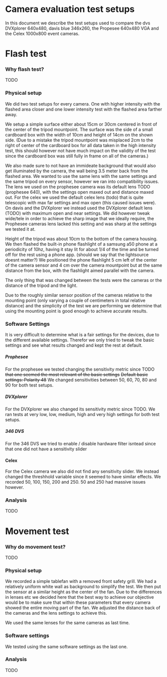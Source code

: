 # Camera evaluation test setups

In this document we describe the test setups used to compare the dvs DVXplorer 640x480, davis blue 346x260, the Propesee 640x480 VGA and the Celex 1000x800 event cameras.

# Flash test
### Why flash test?
TODO


### Physical setup

We did two test setups for every camera. One with higher intensity with the flashed area closer and one lower intensity test with the flashed area farther away.

We setup a simple surface either about 15cm or 30cm centered in front of the center of the tripod mountpoint. The surface was the side of a small cardboard box with the width of 10cm and height of 14cm on the shown side. (Due to a mistake the tripod mountpoint was misplaced 2cm to the right of center of the cardboard box for all data taken in the high intensity test, this should however not have much impact on the validity of the test since the cardboard box was still fully in frame on all of the cameras.)

We also made sure to not have an immideate background that would also get illuminated by the camera, the wall being 3.5 meter back from the flashed area. 
We wanted to use the same lens with the same settings and the same tripod on every sensor, however we ran into compatibility issues. The lens we used on the prophesee camera was its default lens TODO (prophesee 640), with the settings open maxed out and distance maxed out.
For the celex we used the default celex lens (todo) that is quite telescopic with max far settings and max open (this caused issues  were). On davis and the DVXplorer we instead used the DVXplorer default lens (TODO) with maximum open and near settings. We did however tweak wide/tele in order to achieve the sharp image that we ideally require, the Prophesee cameras lens lacked this setting and was sharp at the settings we tested it at.

Height of the tripod was about 10cm to the bottom of the camera housing.
We then flashed the built-in phone flashlight of a samsung a50 phone at a periodicity of 10hz, having it stay lit for about 1/4 of the time and be turned off for the rest using a phone app. (should we say that the lightsource doesnt matter?)
We positioned the phone flashlight 5 cm left of the center of the camera sensor and 4 cm over the camera mountpoint but at the same distance from the box, with the flashlight aimed parallel with the camera. 

The only thing that was changed between the tests were the cameras or the distance of the tripod and the light.

Due to the roughly similar sensor position of the cameras relative to the mounting point (only varying a couple of centimeters in total relative distance) and the simplicity of the test we are performing we determine that using the mounting point is good enough to achieve accurate results. 

### Software Settings
It is very difficult to determine what is a fair settings for the devices, due to the different available settings. Therefor we only tried to tweak the basic settings and see what results changed and kept the rest at default.

##### Prophesee
For the prophesee we tested changing the sensitivity metric since TODO ~~that one seemed the most relevant of the basic settings~~
~~Default basic settings: Polarity 48~~
We changed sensitivities between 50, 60, 70, 80 and 90 for both test setups.
 
##### DVXplorer
For the DVXplorer we also changed its sensitivity metric since TODO.
We ran tests at very low, low, medium, high and very high settings for both test setups.

##### 346 DVS
For the 346 DVS we tried to enable / disable hardware filter isntead since that one did not have a sensitivity slider


#### Celex
For the Celex camera we also did not find any sensitivity slider. We instead changed the threshhold variable since it seemed to have similar effects. We recorded 50, 100, 150, 200 and 250. 50 and 250 had massive issues however.


### Analysis

TODO



# Movement test

### Why do movement test?
TODO


### Physical setup
We recorded a simple tablefan with a removed front safety grill.
We had a relatively uniform white wall as background to simplify the test. We then put the sensor at a similar height as the center of the fan. Due to the differences in lenses etc we decided here that the best way to achieve our objective would be to make sure that within these parameters that every camera showed the entire moving part of the fan. We adjusted the distance back of the cameras and the lens settings to achieve this.

We used the same lenses for the same cameras as last time.




### Software settings
We tested using the same software settings as the last one.

### Analysis
TODO
